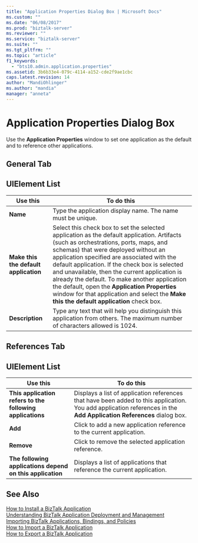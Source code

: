 ```yaml
---
title: "Application Properties Dialog Box | Microsoft Docs"
ms.custom: ""
ms.date: "06/08/2017"
ms.prod: "biztalk-server"
ms.reviewer: ""
ms.service: "biztalk-server"
ms.suite: ""
ms.tgt_pltfrm: ""
ms.topic: "article"
f1_keywords: 
  - "bts10.admin.application.properties"
ms.assetid: 3b6b33e4-079c-4114-a152-cde2f9ae1cbc
caps.latest.revision: 14
author: "MandiOhlinger"
ms.author: "mandia"
manager: "anneta"
---
```

# Application Properties Dialog Box
Use the **Application Properties** window to set one application as the default and to reference other applications.  
  
## General Tab  
  
## UIElement List  
  
|Use this|To do this|  
|--------------|----------------|  
|**Name**|Type the application display name. The name must be unique.|  
|**Make this the default application**|Select this check box to set the selected application as the default application. Artifacts (such as orchestrations, ports, maps, and schemas) that were deployed without an application specified are associated with the default application. If the check box is selected and unavailable, then the current application is already the default. To make another application the default, open the **Application Properties** window for that application and select the **Make this the default application** check box.|  
|**Description**|Type any text that will help you distinguish this application from others. The maximum number of characters allowed is 1024.|  
  
## References Tab  
  
## UIElement List  
  
|Use this|To do this|  
|--------------|----------------|  
|**This application refers to the following applications**|Displays a list of application references that have been added to this application. You add application references in the **Add Application References** dialog box.|  
|**Add**|Click to add a new application reference to the current application.|  
|**Remove**|Click to remove the selected application reference.|  
|**The following applications depend on this application**|Displays a list of applications that reference the current application.|  
  
## See Also  
 [How to Install a BizTalk Application](../core/how-to-install-a-biztalk-application.md)   
 [Understanding BizTalk Application Deployment and Management](../core/understanding-biztalk-application-deployment-and-management.md)   
 [Importing BizTalk Applications, Bindings, and Policies](../core/importing-biztalk-applications-bindings-and-policies.md)   
 [How to Import a BizTalk Application](../core/how-to-import-a-biztalk-application.md)   
 [How to Export a BizTalk Application](../core/how-to-export-a-biztalk-application.md)